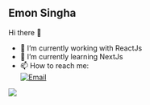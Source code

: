 ## Emon Singha
Hi there 👋
- 🔭 I’m currently working with ReactJs
- 🌱 I’m currently learning NextJs
- 📫 How to reach me: <br>
  <a href="mailto:emonsingha209@gmail.com"><img alt="Email" src="https://img.shields.io/badge/Gmail-emonsingha209@gmail.com-red?style=flat&logo=gmail"></a>

![](https://komarev.com/ghpvc/?username=emonsingha209&color=grey&style=for-the-badge)

